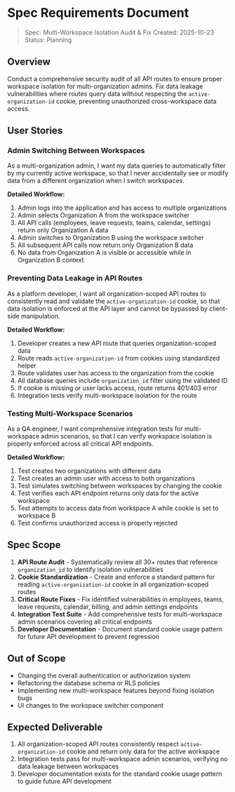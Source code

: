 # Spec Requirements Document

> Spec: Multi-Workspace Isolation Audit & Fix
> Created: 2025-10-23
> Status: Planning

## Overview

Conduct a comprehensive security audit of all API routes to ensure proper workspace isolation for multi-organization admins. Fix data leakage vulnerabilities where routes query data without respecting the `active-organization-id` cookie, preventing unauthorized cross-workspace data access.

## User Stories

### Admin Switching Between Workspaces

As a multi-organization admin, I want my data queries to automatically filter by my currently active workspace, so that I never accidentally see or modify data from a different organization when I switch workspaces.

**Detailed Workflow:**
1. Admin logs into the application and has access to multiple organizations
2. Admin selects Organization A from the workspace switcher
3. All API calls (employees, leave requests, teams, calendar, settings) return only Organization A data
4. Admin switches to Organization B using the workspace switcher
5. All subsequent API calls now return only Organization B data
6. No data from Organization A is visible or accessible while in Organization B context

### Preventing Data Leakage in API Routes

As a platform developer, I want all organization-scoped API routes to consistently read and validate the `active-organization-id` cookie, so that data isolation is enforced at the API layer and cannot be bypassed by client-side manipulation.

**Detailed Workflow:**
1. Developer creates a new API route that queries organization-scoped data
2. Route reads `active-organization-id` from cookies using standardized helper
3. Route validates user has access to the organization from the cookie
4. All database queries include `organization_id` filter using the validated ID
5. If cookie is missing or user lacks access, route returns 401/403 error
6. Integration tests verify multi-workspace isolation for the route

### Testing Multi-Workspace Scenarios

As a QA engineer, I want comprehensive integration tests for multi-workspace admin scenarios, so that I can verify workspace isolation is properly enforced across all critical API endpoints.

**Detailed Workflow:**
1. Test creates two organizations with different data
2. Test creates an admin user with access to both organizations
3. Test simulates switching between workspaces by changing the cookie
4. Test verifies each API endpoint returns only data for the active workspace
5. Test attempts to access data from workspace A while cookie is set to workspace B
6. Test confirms unauthorized access is properly rejected

## Spec Scope

1. **API Route Audit** - Systematically review all 30+ routes that reference `organization_id` to identify isolation vulnerabilities
2. **Cookie Standardization** - Create and enforce a standard pattern for reading `active-organization-id` cookie in all organization-scoped routes
3. **Critical Route Fixes** - Fix identified vulnerabilities in employees, teams, leave requests, calendar, billing, and admin settings endpoints
4. **Integration Test Suite** - Add comprehensive tests for multi-workspace admin scenarios covering all critical endpoints
5. **Developer Documentation** - Document standard cookie usage pattern for future API development to prevent regression

## Out of Scope

- Changing the overall authentication or authorization system
- Refactoring the database schema or RLS policies
- Implementing new multi-workspace features beyond fixing isolation bugs
- UI changes to the workspace switcher component

## Expected Deliverable

1. All organization-scoped API routes consistently respect `active-organization-id` cookie and return only data for the active workspace
2. Integration tests pass for multi-workspace admin scenarios, verifying no data leakage between workspaces
3. Developer documentation exists for the standard cookie usage pattern to guide future API development
